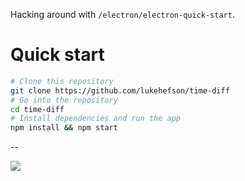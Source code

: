 Hacking around with `/electron/electron-quick-start`.

# Quick start

```bash
# Clone this repository
git clone https://github.com/lukehefson/time-diff
# Go into the repository
cd time-diff
# Install dependencies and run the app
npm install && npm start
```
--

![](https://cloud.githubusercontent.com/assets/1469659/16153410/17f3058a-349e-11e6-9c9a-2fc3a4ddc28f.png)